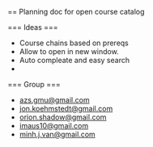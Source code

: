 == Planning doc for open course catalog

=== Ideas ===

-	Course chains based on prereqs
-	Allow to open in new window.
-	Auto compleate and easy search
-	

=== Group ===

-	azs.gmu@gmail.com
-	jon.koehmstedt@gmail.com
-	orion.shadow@gmail.com
-	imaus10@gmail.com
-   minh.j.van@gmail.com